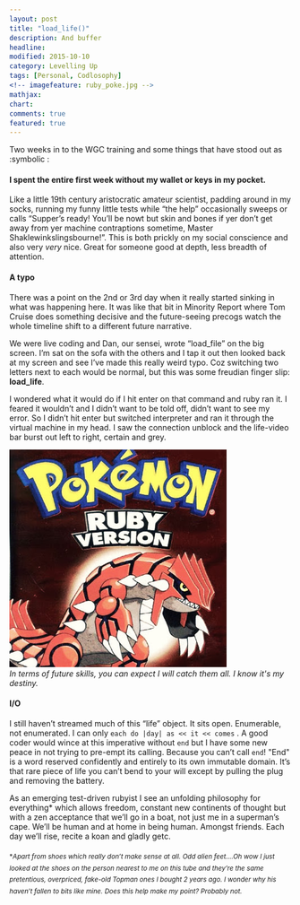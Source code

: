 ```yaml
---
layout: post
title: "load_life()"
description: And buffer
headline: 
modified: 2015-10-10
category: Levelling Up
tags: [Personal, Codlosophy]
<!-- imagefeature: ruby_poke.jpg -->
mathjax: 
chart: 
comments: true  
featured: true
---
```


Two weeks in to the WGC training and some things that have stood out as :symbolic :

#### I spent the entire first week without my wallet or keys in my pocket.
  Like a little 19th century aristocratic amateur scientist, padding around in my socks, running my funny little tests while “the help” occasionally sweeps or calls “Supper’s ready! You’ll be nowt but skin and bones if yer don’t get away from yer machine contraptions sometime, Master Shaklewinkslingsbourne!”. This is both prickly on my social conscience and also very *very* nice. Great for someone good at depth, less breadth of attention. 

#### A typo

There was a point on the 2nd or 3rd day when it really started sinking in what was happening here. It was like that bit in Minority Report where Tom Cruise does something decisive and the future-seeing precogs watch the whole timeline shift to a different future narrative. 

We were live coding and Dan, our sensei, wrote “load_file” on the big screen. I’m sat on the sofa with the others and I tap it out then looked back at my screen and see I’ve made this really weird typo. Coz switching two letters next to each would be normal, but this was some freudian finger slip: **load_life**.

I wondered what it would do if I hit enter on that command and ruby ran it. I feared it wouldn’t and I didn’t want to be told off,  didn’t want to see my error. So I didn’t hit enter but switched interpreter and ran it through the virtual machine in my head. I saw the connection unblock and the life-video bar burst out left to right, certain and grey. 

<img src="/images/ruby_poke.jpg"> <br>
*In terms of future skills, you can expect I will catch them all. I know it's my destiny.*

#### I/O

I still haven’t streamed much of this “life” object.  It sits open. 
Enumerable, not enumerated. I can only `each do |day| as << it << comes` .
A good coder would wince at this imperative without `end` but I have some new peace in not trying to pre-empt its calling. Because you can’t call `end`! 
"End" is a word reserved confidently and entirely to its own immutable domain. It’s that rare piece of life you can’t bend to your will except by pulling the plug and removing the battery. 

As an emerging test-driven rubyist I see an unfolding philosophy for everything* which allows freedom, constant new continents of thought but with a zen acceptance that we’ll go in a boat, not just me in a superman’s cape. We’ll be human and at home in being human. Amongst friends. Each day we’ll rise, recite a koan and gladly getc.


<sub>\**Apart from shoes which really don’t make sense at all. Odd alien feet….Oh wow I just looked at the shoes on the person nearest to me on this tube and they’re the same pretentious, overpriced, fake-old Topman ones I bought 2 years ago. I wonder why his haven’t fallen to bits like mine. Does this help make my point? Probably not.* </sub>